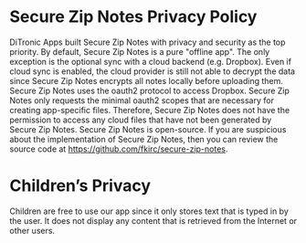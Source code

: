 # Secure Zip Notes Privacy Policy

DiTronic Apps built Secure Zip Notes with privacy and security as the top priority.
By default, Secure Zip Notes is a pure "offline app".
The only exception is the optional sync with a cloud backend (e.g. Dropbox).
Even if cloud sync is enabled, the cloud provider is still not able to decrypt the data since Secure Zip Notes encrypts all notes locally before uploading them.
Secure Zip Notes uses the oauth2 protocol to access Dropbox.
Secure Zip Notes only requests the minimal oauth2 scopes that are necessary for creating app-specific files.
Therefore, Secure Zip Notes does not have the permission to access any cloud files that have not been generated by Secure Zip Notes.
Secure Zip Notes is open-source.
If you are suspicious about the implementation of Secure Zip Notes, then you can review the source code at https://github.com/fkirc/secure-zip-notes.

# Children’s Privacy

Children are free to use our app since it only stores text that is typed in by the user.
It does not display any content that is retrieved from the Internet or other users.
